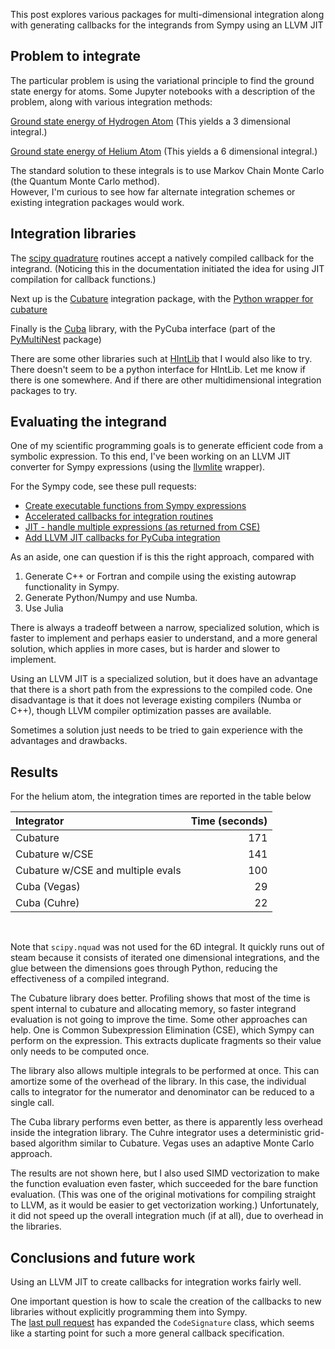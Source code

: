 <!-- 
.. title: Integration Callbacks with Sympy and LLVM
.. slug: integration-callbacks
.. date: 2016-07-08 16:37:00 UTC-05:00
.. tags: sympy, llvm, integration, cubature
.. category: 
.. link: 
.. description: 
.. type: text
-->

This post explores various packages for multi-dimensional integration along with
generating callbacks for the integrands from Sympy using an LLVM JIT

## Problem to integrate

The particular problem is using the variational principle to find the ground state energy for atoms.
Some Jupyter notebooks with a description of the problem, along with various integration methods:

[Ground state energy of Hydrogen Atom](https://github.com/markdewing/next_steps_in_programming/blob/master/examples/integration/Hydogen%20Atom.ipynb)   (This yields a 3 dimensional integral.)

[Ground state energy of Helium Atom](https://github.com/markdewing/next_steps_in_programming/blob/master/examples/integration/Helium%20atom.ipynb)  (This yields a 6 dimensional integral.)

The standard solution to these integrals is to use Markov Chain Monte Carlo (the Quantum Monte Carlo method).  
However, I'm curious to see how far alternate integration schemes or existing integration packages would work.

## Integration libraries

The [scipy quadrature](http://docs.scipy.org/doc/scipy/reference/tutorial/integrate.html) routines accept a natively compiled callback for the integrand. 
(Noticing this in the documentation initiated the idea for using JIT compilation for callback functions.)

Next up is the [Cubature](http://ab-initio.mit.edu/wiki/index.php/Cubature) integration package, with the [Python wrapper for cubature](https://github.com/saullocastro/cubature)

Finally is the [Cuba](http://www.feynarts.de/cuba/) library, with the PyCuba interface (part of the [PyMultiNest](https://github.com/JohannesBuchner/PyMultiNest) package)

There are some other libraries such at [HIntLib](http://mint.sbg.ac.at/HIntLib/) that I would also like to try.  There doesn't seem to be a python interface for HIntLib.  Let me know if there is one somewhere. And if there are other multidimensional integration packages to try.


## Evaluating the integrand

One of my scientific programming goals is to generate efficient code from a symbolic expression.
To this end, I've been working on an LLVM JIT converter for Sympy expressions (using the [llvmlite](https://github.com/numba/llvmlite) wrapper).

For the Sympy code, see these pull requests: 

- [Create executable functions from Sympy expressions](https://github.com/sympy/sympy/pull/10451) 
- [Accelerated callbacks for integration routines](https://github.com/sympy/sympy/pull/10640)
- [JIT - handle multiple expressions (as returned from CSE)](https://github.com/sympy/sympy/pull/10683)
- [Add LLVM JIT callbacks for PyCuba integration](https://github.com/sympy/sympy/pull/11057)


As an aside, one can question if is this the right approach, compared with

1. Generate C++ or Fortran and compile using the existing autowrap functionality in Sympy.
2. Generate Python/Numpy and use Numba.
3. Use Julia

There is always a tradeoff between a narrow, specialized solution, which is faster to implement and
perhaps easier to understand, and a more general solution, which applies in more cases, but is
harder and slower to implement.

Using an LLVM JIT is a specialized solution, but it does have an advantage that there is a short path from the expressions to the compiled code.
One disadvantage is that it does not leverage existing compilers (Numba or C++), though LLVM compiler optimization passes are available.

Sometimes a solution just needs to be tried to gain experience with the advantages and drawbacks.

## Results

For the helium atom, the integration times are reported in the table below

| Integrator&nbsp;&nbsp; | Time (seconds) |
|:-------------------|------------:|
| Cubature           | 171  |
| Cubature w/CSE     | 141  |
| Cubature w/CSE and multiple evals  | 100  |
| Cuba (Vegas)  | 29  |
| Cuba (Cuhre)  | 22  |

<br/>

Note that `scipy.nquad` was not used for the 6D integral. It quickly runs out of steam because it consists of iterated one dimensional integrations, and the glue between the dimensions goes through Python, reducing the effectiveness of a compiled integrand.

The Cubature library does better.  Profiling shows that most of the time is spent internal to cubature and allocating memory, so faster integrand evaluation is not going to improve the time.
Some other approaches can help.  One is Common Subexpression Elimination (CSE), which Sympy can perform on the expression.  This extracts duplicate fragments so their value only needs to be computed once.

The library also allows multiple integrals to be performed at once.   This can amortize some of the overhead of the library.  In this case, the individual calls to integrator for the numerator and denominator can be reduced to a single call.


The Cuba library performs even better, as there is apparently less overhead inside the integration library.  The Cuhre integrator uses a deterministic grid-based algorithm similar to Cubature.  Vegas uses an adaptive Monte Carlo approach.

The results are not shown here, but I also used SIMD vectorization to make the function evaluation even faster, which succeeded for the bare function evaluation. (This was one of the original motivations for compiling straight to LLVM, as it would be easier to get vectorization working.)
 Unfortunately, it did not speed up the overall integration much (if at all), due to overhead in the libraries.

## Conclusions and future work
Using an LLVM JIT to create callbacks for integration works fairly well.

One important question is how to scale the creation of the callbacks to new libraries without explicitly programming them into Sympy.  
The [last pull request](https://github.com/sympy/sympy/pull/11057) has expanded the `CodeSignature` class, which seems like  a starting point for such a more general callback specification.

